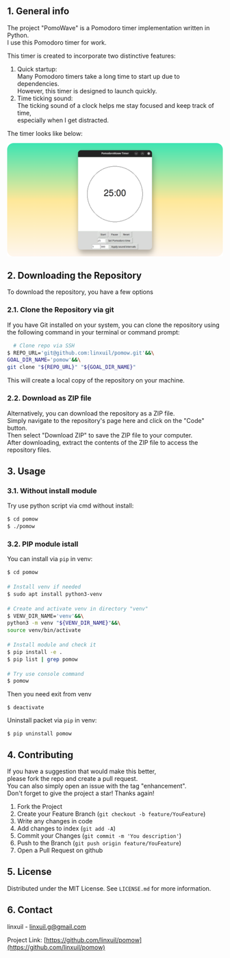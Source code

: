 ## 1. General info
The project "PomoWave" is a Pomodoro timer implementation written in Python.\
I use this Pomodoro timer for work.

This timer is created to incorporate two distinctive features:
1. Quick startup:\
Many Pomodoro timers take a long time to start up due to dependencies.\
However, this timer is designed to launch quickly.
2. Time ticking sound:\
The ticking sound of a clock helps me stay focused and keep track of time,\
especially when I get distracted.

The timer looks like below:
<p align="center">
    <img width="700" src="src/screenshot.png" alt="Logo">
</p>

## 2. Downloading the Repository
To download the repository, you have a few options

### 2.1. Clone the Repository via git
If you have Git installed on your system, you can clone the repository using\
the following command in your terminal or command prompt:
```bash
  # Clone repo via SSH
$ REPO_URL='git@github.com:linxuil/pomow.git'&&\
GOAL_DIR_NAME='pomow'&&\
git clone "${REPO_URL}" "${GOAL_DIR_NAME}"
```
This will create a local copy of the repository on your machine.

### 2.2. Download as ZIP file
Alternatively, you can download the repository as a ZIP file.\
Simply navigate to the repository's page here and click on the "Code" button.\
Then select "Download ZIP" to save the ZIP file to your computer.\
After downloading, extract the contents of the ZIP file to access the repository files.

## 3. Usage
### 3.1. Without install module
Try use python script via cmd without install:
```bash
$ cd pomow
$ ./pomow
```
### 3.2. PIP module istall
You can install via `pip` in venv:
```bash
$ cd pomow

# Install venv if needed
$ sudo apt install python3-venv

# Create and activate venv in directory "venv"
$ VENV_DIR_NAME='venv'&&\
python3 -m venv "${VENV_DIR_NAME}"&&\
source venv/bin/activate

# Install module and check it
$ pip install -e .
$ pip list | grep pomow

# Try use console command
$ pomow
```
Then you need exit from venv
```
$ deactivate
```
Uninstall packet via `pip` in venv:
```
$ pip uninstall pomow
```
<!-- CONTRIBUTING -->
## 4. Contributing

If you have a suggestion that would make this better,\
please fork the repo and create a pull request.\
You can also simply open an issue with the tag "enhancement".\
Don't forget to give the project a star! Thanks again!

1. Fork the Project
2. Create your Feature Branch (`git checkout -b feature/YouFeature`)
3. Write any changes in code
4. Add changes to index (`git add -A`)
5. Commit your Changes (`git commit -m 'You description'`)
6. Push to the Branch (`git push origin feature/YouFeature`)
7. Open a Pull Request on github

## 5. License

Distributed under the MIT License. See `LICENSE.md` for more information.

## 6. Contact

linxuil - linxuil.g@gmail.com

Project Link: [https://github.com/linxuil/pomow](https://github.com/linxuil/pomow)

